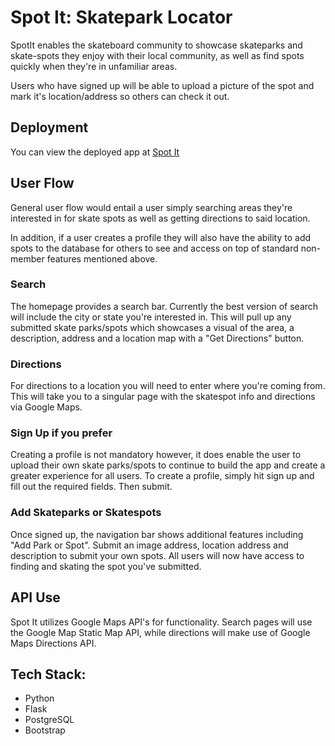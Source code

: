 # **Spot It**: Skatepark Locator

SpotIt enables the skateboard community to showcase skateparks and skate-spots they enjoy with their local community, as well as find spots quickly when they're in unfamiliar areas.

Users who have signed up will be able to upload a picture of the spot and mark it's location/address so others can check it out.

## **Deployment**
You can view the deployed app at [Spot It](https://spot-it-project.herokuapp.com)

## **User Flow**

General user flow would entail a user simply searching areas they're interested in for skate spots as well as getting directions to said location. 

In addition, if a user creates a profile they will also have the ability to add spots to the database for others to see and access on top of standard non-member features mentioned above. 

### **Search**

The homepage provides a search bar. Currently the best version of search will include the city or state you're interested in. This will pull up any submitted skate parks/spots which showcases a visual of the area, a description, address and a location map with a "Get Directions" button.

### **Directions**

For directions to a location you will need to enter where you're coming from. This will take you to a singular page with the skatespot info and directions via Google Maps.

### **Sign Up** if you prefer

Creating a profile is not mandatory however, it does enable the user to upload their own skate parks/spots to continue to build the app and create a greater experience for all users. To create a profile, simply hit sign up and fill out the required fields. Then submit. 

### **Add Skateparks or Skatespots**

Once signed up, the navigation bar shows additional features including "Add Park or Spot". Submit an image address, location address and description to submit your own spots. All users will now have access to finding and skating the spot you've submitted. 

## **API Use**

Spot It utilizes Google Maps API's for functionality. Search pages will use the Google Map Static Map API, while directions will make use of Google Maps Directions API.

## **Tech Stack**:
- Python
- Flask 
- PostgreSQL
- Bootstrap
